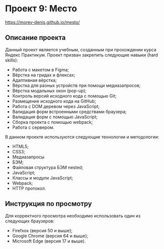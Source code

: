 # Проект 9: Место

https://morev-denis.github.io/mesto/

## Описание проекта

Данный проект является учебным, созданным при прохождении курса Яндекс Практикум.
Проект призван закрепить следующие навыки (hard skills):

- Работа с макетом в Figma;
- Вёрстка на гридах и флексах;
- Адаптивная вёрстка;
- Вёрстка для разных устройств при помощи медиазапросов;
- Вёрстка модальных окон (pop-up);
- Контроль версий исходного кода с помощью Git;
- Размещение исходного кода на GitHub;
- Работа с DOM деревом через JavaScript;
- Валидация форм встроенными средствами браузера;
- Валидация форм с помощью JavaScript;
- Сборка проекта с помощью webpack;
- Работа с сервером.

В данном проекте используются следующие технологии и методологии:

- HTML5;
- CSS3;
- Медиазапросы
- БЭМ;
- Файловая структура БЭМ nested;
- JavaScript;
- Классы и модули JavaScript;
- Webpack;
- HTTP протокол.

## Инструкция по просмотру

Для корректного просмотра необходимо использовать один из следующих браузеров:

- Firefxox (версия 50 и выше);
- Google Chrome (версия 64 и выше);
- Microsoft Edge (версия 17 и выше).
